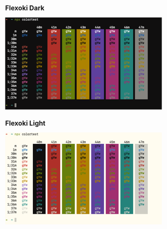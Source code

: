 ## Flexoki Dark
![Flexoki Dark](screenshots/flexoki_dark.terminal.png)

## Flexoki Light
![Flexoki Light](screenshots/flexoki_light.terminal.png)